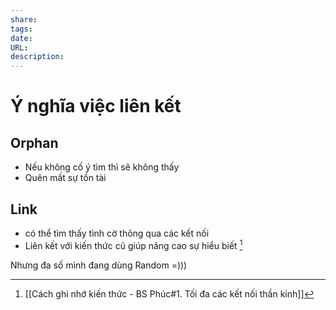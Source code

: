 ```yaml
---
share: 
tags: 
date: 
URL: 
description: 
---
```

# Ý nghĩa việc liên kết
## Orphan
- Nếu không cố ý tìm thì sẽ không thấy
- Quên mất sự tồn tài

## Link
- có thể tìm thấy tình cờ thông qua các kết nối
- Liên kết với kiến thức cũ giúp nâng cao sự hiểu biết [^1]

Nhưng đa số mình đang dùng Random =)))

[^1]: [[Cách ghi nhớ kiến thức - BS Phúc#1. Tối đa các kết nối thần kinh]]